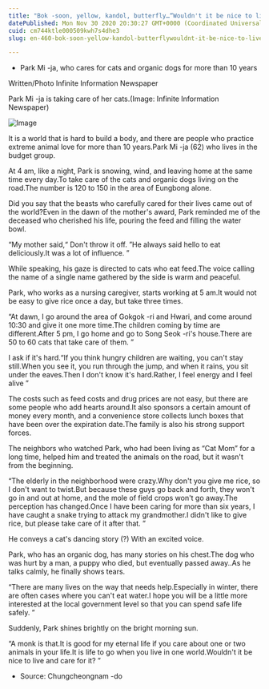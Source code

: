 ```yaml
---
title: "Bok -soon, yellow, kandol, butterfly…“Wouldn't it be nice to live together?”"
datePublished: Mon Nov 30 2020 20:30:27 GMT+0000 (Coordinated Universal Time)
cuid: cm744ktle000509kwh7s4dhe3
slug: en-460-bok-soon-yellow-kandol-butterflywouldnt-it-be-nice-to-live-together

---
```



- Park Mi -ja, who cares for cats and organic dogs for more than 10 years

Written/Photo Infinite Information Newspaper

Park Mi -ja is taking care of her cats.(Image: Infinite Information Newspaper)

![Image](https://cdn.hashnode.com/res/hashnode/image/upload/v1739498638597/7bde914e-926c-4f19-913d-c8210282beeb.jpeg)

It is a world that is hard to build a body, and there are people who practice extreme animal love for more than 10 years.Park Mi -ja (62) who lives in the budget group.

At 4 am, like a night, Park is snowing, wind, and leaving home at the same time every day.To take care of the cats and organic dogs living on the road.The number is 120 to 150 in the area of ​​Eungbong alone.

Did you say that the beasts who carefully cared for their lives came out of the world?Even in the dawn of the mother's award, Park reminded me of the deceased who cherished his life, pouring the feed and filling the water bowl.

“My mother said,“ Don't throw it off. ”He always said hello to eat deliciously.It was a lot of influence. ”

While speaking, his gaze is directed to cats who eat feed.The voice calling the name of a single name gathered by the side is warm and peaceful.

Park, who works as a nursing caregiver, starts working at 5 am.It would not be easy to give rice once a day, but take three times.

“At dawn, I go around the area of ​​Gokgok -ri and Hwari, and come around 10:30 and give it one more time.The children coming by time are different.After 5 pm, I go home and go to Song Seok -ri's house.There are 50 to 60 cats that take care of them. ”

I ask if it's hard.“If you think hungry children are waiting, you can't stay still.When you see it, you run through the jump, and when it rains, you sit under the eaves.Then I don't know it's hard.Rather, I feel energy and I feel alive ”

The costs such as feed costs and drug prices are not easy, but there are some people who add hearts around.It also sponsors a certain amount of money every month, and a convenience store collects lunch boxes that have been over the expiration date.The family is also his strong support forces.

The neighbors who watched Park, who had been living as “Cat Mom” for a long time, helped him and treated the animals on the road, but it wasn't from the beginning.

“The elderly in the neighborhood were crazy.Why don't you give me rice, so I don't want to twist.But because these guys go back and forth, they won't go in and out at home, and the mole of field crops won't go away.The perception has changed.Once I have been caring for more than six years, I have caught a snake trying to attack my grandmother.I didn't like to give rice, but please take care of it after that. ”

He conveys a cat's dancing story (?) With an excited voice.

Park, who has an organic dog, has many stories on his chest.The dog who was hurt by a man, a puppy who died, but eventually passed away..As he talks calmly, he finally shows tears.

“There are many lives on the way that needs help.Especially in winter, there are often cases where you can't eat water.I hope you will be a little more interested at the local government level so that you can spend safe life safely. ”

Suddenly, Park shines brightly on the bright morning sun.

“A monk is that.It is good for my eternal life if you care about one or two animals in your life.It is life to go when you live in one world.Wouldn't it be nice to live and care for it? ”

* Source: Chungcheongnam -do